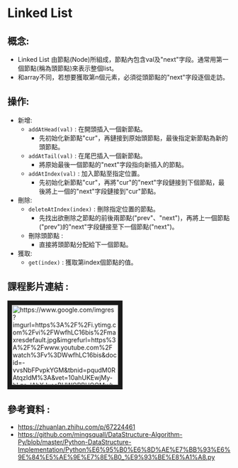 Linked List
===========
概念:
----------
* Linked List 由節點(Node)所組成，節點內包含val及"next"字段。通常用第一個節點(稱為頭節點)來表示整個list。
* 和array不同，若想要獲取第n個元素，必須從頭節點的"next"字段逐個走訪。

操作:
-----
* 新增:
  * `addAtHead(val)` : 在開頭插入一個新節點。
    * 先初始化新節點"cur"，再鏈接到原始頭節點，最後指定新節點為新的頭節點。
  * `addAtTail(val)` : 在尾巴插入一個新節點。 
    * 將原始最後一個節點的"next"字段指向新插入的節點。
  * `addAtIndex(val)` : 加入節點至指定位置。
    * 先初始化新節點"cur"，再將"cur"的"next"字段鏈接到下個節點，最後將上一個的"next"字段鏈接到"cur"節點。
* 刪除:
  * `deleteAtIndex(index)` : 刪除指定位置的節點。
    * 先找出欲刪除之節點的前後兩節點("prev"、"next")，再將上一個節點("prev")的"next"字段鏈接至下一個節點("next")。
  * 刪除頭節點 :
    * 直接將頭節點分配給下一個節點。
* 獲取:
  * `get(index)` : 獲取第index個節點的值。
  
課程影片連結 :
----
<a href="https://www.youtube.com/watch?v=WwfhLC16bis&feature=youtu.be
" target="_blank"><img src="https://www.youtube.com/watch?v=WwfhLC16bis&feature=youtu.be" 
alt="https://www.google.com/imgres?imgurl=https%3A%2F%2Fi.ytimg.com%2Fvi%2FWwfhLC16bis%2Fmaxresdefault.jpg&imgrefurl=https%3A%2F%2Fwww.youtube.com%2Fwatch%3Fv%3DWwfhLC16bis&docid=-vvsNbFPvpkYGM&tbnid=pqudM0RAtqzIdM%3A&vet=10ahUKEwjMy-bLzo_lAhXJxosBHWQPBHQQMwhCKAAwAA..i&w=1280&h=720&bih=488&biw=1024&q=Introduction%20to%20Linked%20Lists%20(Data%20Structures%20%26%20Algorithms%20%235)&ved=0ahUKEwjMy-bLzo_lAhXJxosBHWQPBHQQMwhCKAAwAA&iact=mrc&uact=8" width="240" height="180" border="10" /></a>

參考資料 :
--------
* https://zhuanlan.zhihu.com/p/67224461
* https://github.com/mingsquall/DataStructure-Algorithm-Py/blob/master/Python-DataStructure-Implementation/Python%E6%95%B0%E6%8D%AE%E7%BB%93%E6%9E%84%E5%AE%9E%E7%8E%B0_%E9%93%BE%E8%A1%A8.py
